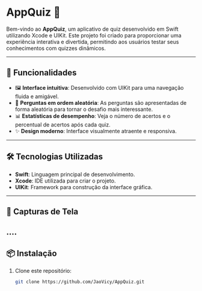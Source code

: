 # AppQuiz 🎯

Bem-vindo ao **AppQuiz**, um aplicativo de quiz desenvolvido em Swift utilizando Xcode e UIKit. Este projeto foi criado para proporcionar uma experiência interativa e divertida, permitindo aos usuários testar seus conhecimentos com quizzes dinâmicos.

---

## 🚀 Funcionalidades

- 🖼️ **Interface intuitiva**: Desenvolvido com UIKit para uma navegação fluida e amigável.
- 🔄 **Perguntas em ordem aleatória**: As perguntas são apresentadas de forma aleatória para tornar o desafio mais interessante.
- 📊 **Estatísticas de desempenho**: Veja o número de acertos e o percentual de acertos após cada quiz.
- ✨ **Design moderno**: Interface visualmente atraente e responsiva.

---

## 🛠️ Tecnologias Utilizadas

- **Swift**: Linguagem principal de desenvolvimento.
- **Xcode**: IDE utilizada para criar o projeto.
- **UIKit**: Framework para construção da interface gráfica.

---

## 📸 Capturas de Tela

....
---

## 📦 Instalação

1. Clone este repositório:
   ```bash
   git clone https://github.com/JaoVicy/AppQuiz.git
